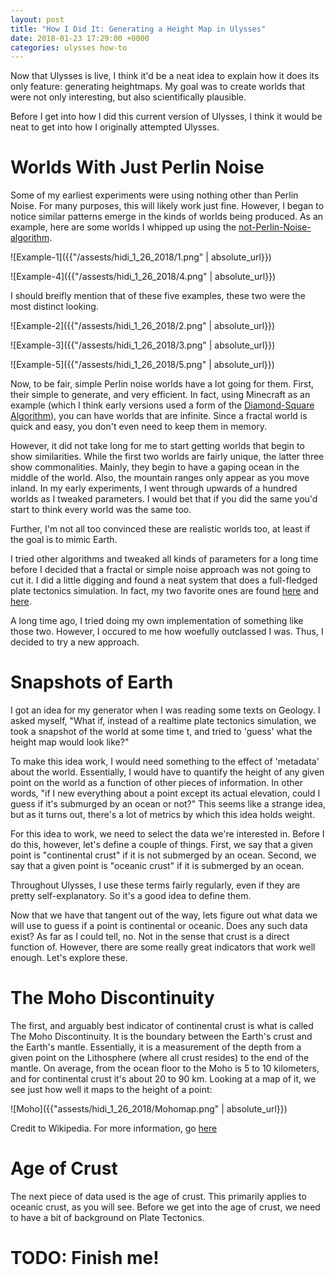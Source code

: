 ```yaml
---
layout: post
title: "How I Did It: Generating a Height Map in Ulysses"
date: 2018-01-23 17:29:00 +0000
categories: ulysses how-to
---
```


Now that Ulysses is live, I think it'd be a neat idea to explain how it does
its only feature: generating heightmaps. My goal was to create worlds that
were not only interesting, but also scientifically plausible.

Before I get into how I did this current version of Ulysses, I think it
would be neat to get into how I originally attempted Ulysses.

# Worlds With Just Perlin Noise

Some of my earliest experiments were using nothing other than Perlin Noise.
For many purposes, this will likely work just fine. However, I began to notice
similar patterns emerge in the kinds of worlds being produced. As an example,
here are some worlds I whipped up using the [not-Perlin-Noise-algorithm](devmag.org.za/2009/04/25/perlin-noise/).

![Example-1]({{"/assests/hidi_1_26_2018/1.png" | absolute_url}})

![Example-4]({{"/assests/hidi_1_26_2018/4.png" | absolute_url}})

I should breifly mention that of these five examples, these two were the most
distinct looking.

![Example-2]({{"/assests/hidi_1_26_2018/2.png" | absolute_url}})

![Example-3]({{"/assests/hidi_1_26_2018/3.png" | absolute_url}})

![Example-5]({{"/assests/hidi_1_26_2018/5.png" | absolute_url}})

Now, to be fair, simple Perlin noise worlds have a lot going for them. First,
their simple to generate, and very efficient. In fact, using Minecraft as an
example (which I think early versions used a form of the [Diamond-Square Algorithm](https://en.wikipedia.org/wiki/Diamond-square_algorithm)), you can have
worlds that are infinite. Since a fractal world is quick and easy, you
don't even need to keep them in memory.

However, it did not take long for me to start getting worlds that begin
to show similarities. While the first two worlds are fairly unique, the
latter three show commonalities. Mainly, they begin to have a gaping ocean
in the middle of the world. Also, the mountain ranges only appear as you
move inland. In my early experiments, I went through upwards of a hundred
worlds as I tweaked parameters. I would bet that if you did the same
you'd start to think every world was the same too.

Further, I'm not all too convinced these are realistic worlds too, at least
if the goal is to mimic Earth.

I tried other algorithms and tweaked all kinds of parameters for a long time
before I decided that a fractal or simple noise approach was not going to
cut it. I did a little digging and found a neat system that does a
full-fledged plate tectonics simulation. In fact, my two favorite ones
are found [here](https://www.gamedev.net/forums/topic/623145-terrain-generation-with-plate-tectonics/) and [here](https://davidson16807.github.io/tectonics.js/).

A long time ago, I tried doing my own implementation of something like those
two. However, I occured to me how woefully outclassed I was. Thus, I decided
to try a new approach.

# Snapshots of Earth

I got an idea for my generator when I was reading some texts on Geology.
I asked myself, "What if, instead of a realtime plate tectonics simulation,
we took a snapshot of the world at some time t, and tried to 'guess' what
the height map would look like?"

To make this idea work, I would need something to the effect of 'metadata'
about the world. Essentially, I would have to quantify the height of any
given point on the world as a function of other pieces of information. In
other words, "if I new everything about a point except its actual elevation,
could I guess if it's submurged by an ocean or not?" This seems like a strange
idea, but as it turns out, there's a lot of metrics by which this idea holds
weight.

For this idea to work, we need to select the data we're interested in. Before
I do this, however, let's define a couple of things. First, we say that
a given point is "continental crust" if it is not submerged by an ocean. Second, we say that a given point is "oceanic crust" if it is submerged by an ocean.

Throughout Ulysses, I use these terms fairly regularly, even if they are pretty
self-explanatory. So it's a good idea to define them.

Now that we have that tangent out of the way, lets figure out what data we
will use to guess if a point is continental or oceanic. Does any such data exist? As far as I could tell, no. Not in the sense that crust is a direct function of. However, there are some really great indicators that work well enough. Let's explore these.

# The Moho Discontinuity

The first, and arguably best indicator of continental crust is what is called
The Moho Discontinuity. It is the boundary between the Earth's crust and the
Earth's mantle. Essentially, it is a measurement of the depth from a given point on the Lithosphere (where all crust resides) to the end of the mantle. On average, from the ocean floor to the Moho is 5 to 10 kilometers, and for continental crust it's about 20 to 90 km. Looking at a map of it, we see just how well it maps to the height of a point:

![Moho]({{"assests/hidi_1_26_2018/Mohomap.png" | absolute_url}})

Credit to Wikipedia. For more information, go [here](https://en.wikipedia.org/wiki/Mohorovi%C4%8Di%C4%87_discontinuity)

# Age of Crust

The next piece of data used is the age of crust. This primarily applies to oceanic crust, as you will see. Before we get into the age of crust, we need to have a bit of background on Plate Tectonics.

# TODO: Finish me!
